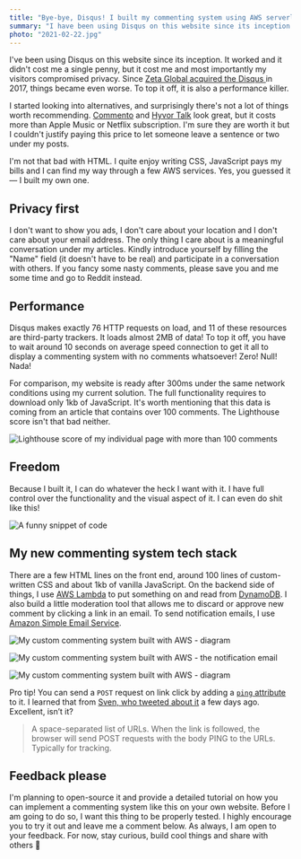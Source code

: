 ```yaml
---
title: "Bye-bye, Disqus! I built my commenting system using AWS serverless stack and Netlify build hooks!"
summary: "I have been using Disqus on this website since its inception. It worked, and it didn’t cost me a single penny, but it cost me, and most importantly, my visitors compromised privacy. I started looking into alternatives, and surprisingly there is not a lot of things worth recommending. Yes, you guessed it — I built my own one."
photo: "2021-02-22.jpg"
---
```


I've been using Disqus on this website since its inception. It worked and it didn't cost me a single penny, but it cost me and most importantly my visitors compromised privacy. Since [Zeta Global acquired the Disqus ](https://techcrunch.com/2017/12/05/zeta-global-acquires-commenting-service-disqus) in 2017, things became even worse. To top it off, it is also a performance killer.

I started looking into alternatives, and surprisingly there's not a lot of things worth recommending. [Commento](https://commento.io) and [Hyvor Talk](https://talk.hyvor.com) look great, but it costs more than Apple Music or Netflix subscription. I'm sure they are worth it but I couldn't justify paying this price to let someone leave a sentence or two under my posts.

I'm not that bad with HTML. I quite enjoy writing CSS, JavaScript pays my bills and I can find my way through a few AWS services. Yes, you guessed it — I built my own one.

## Privacy first

I don't want to show you ads, I don't care about your location and I don't care about your email address. The only thing I care about is a meaningful conversation under my articles. Kindly introduce yourself by filling the "Name" field (it doesn't have to be real) and participate in a conversation with others. If you fancy some nasty comments, please save you and me some time and go to Reddit instead.

## Performance

Disqus makes exactly 76 HTTP requests on load, and 11 of these resources are third-party trackers. It loads almost 2MB of data! To top it off, you have to wait around 10 seconds on average speed connection to get it all to display a commenting system with no comments whatsoever! Zero! Null! Nada!

For comparison, my website is ready after 300ms under the same network conditions using my current solution. The full functionality requires to download only 1kb of JavaScript. It's worth mentioning that this data is coming from an article that contains over 100 comments. The Lighthouse score isn't that bad neither.

![Lighthouse score of my individual page with more than 100 comments](/photos/2021-02-22-1.png)

## Freedom

Because I built it, I can do whatever the heck I want with it. I have full control over the functionality and the visual aspect of it. I can even do shit like this!

![A funny snippet of code](/photos/2021-02-22-2.jpg)

## My new commenting system tech stack

There are a few HTML lines on the front end, around 100 lines of custom-written CSS and about 1kb of vanilla JavaScript. On the backend side of things, I use [AWS Lambda](https://aws.amazon.com/lambda/) to put something on and read from [DynamoDB](https://aws.amazon.com/dynamodb/). I also build a little moderation tool that allows me to discard or approve new comment by clicking a link in an email. To send notification emails, I use [Amazon Simple Email Service](https://aws.amazon.com/ses/).

![My custom commenting system built with AWS - diagram](/photos/2021-02-22-3.png)

![My custom commenting system built with AWS - the notification email](/photos/2021-02-22-4.jpg)

![My custom commenting system built with AWS - diagram](/photos/2021-02-22-5.png)

Pro tip! You can send a `POST` request on link click by adding a [`ping` attribute](https://developer.mozilla.org/en-US/docs/Web/HTML/Element/a#attr-ping) to it. I learned that from [Sven, who tweeted about it](https://twitter.com/svenluijten/status/1363245229533507585) a few days ago. Excellent, isn’t it?

> A space-separated list of URLs. When the link is followed, the browser will send POST requests with the body PING to the URLs. Typically for tracking.

## Feedback please

I'm planning to open-source it and provide a detailed tutorial on how you can implement a commenting system like this on your own website. Before I am going to do so, I want this thing to be properly tested. I highly encourage you to try it out and leave me a comment below. As always, I am open to your feedback. For now, stay curious, build cool things and share with others 👋
